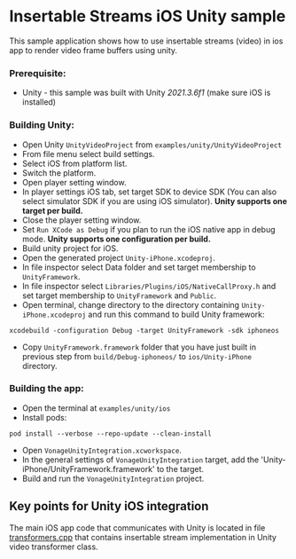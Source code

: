 # Insertable Streams iOS Unity sample
This sample application shows how to use insertable streams (video) in ios app to render video frame buffers using unity.
### Prerequisite:
- Unity - this sample was built with Unity *2021.3.6f1* (make sure iOS is installed)
### Building Unity:
- Open Unity `UnityVideoProject` from `examples/unity/UnityVideoProject`
- From file menu select build settings.
- Select iOS from platform list.
- Switch the platform.
- Open player setting window.
- In player settings iOS tab, set target SDK to device SDK (You can also select simulator SDK if you are using iOS simulator). **Unity supports one target per build.**
- Close the player setting window.
- Set `Run XCode as Debug` if you plan to run the iOS native app in debug mode. **Unity supports one configuration per build.**
- Build unity project for iOS.
- Open the generated project `Unity-iPhone.xcodeproj`.
- In file inspector select Data folder and set target membership to `UnityFramework`.
- In file inspector select `Libraries/Plugins/iOS/NativeCallProxy.h` and set target membership to `UnityFramework` and `Public`.
- Open terminal, change directory to the directory containing `Unity-iPhone.xcodeproj` and run this command to build Unity framework:
```
xcodebuild -configuration Debug -target UnityFramework -sdk iphoneos
```
- Copy `UnityFramework.framework` folder that you have just built in previous step from `build/Debug-iphoneos/` to `ios/Unity-iPhone` directory.
### Building the app:
- Open the terminal at `examples/unity/ios`
- Install pods:
```
pod install --verbose --repo-update --clean-install
```
- Open `VonageUnityIntegration.xcworkspace`.
- In the general settings of `VonageUnityIntegration` target, add the 'Unity-iPhone/UnityFramework.framework' to the target.
- Build and run the `VonageUnityIntegration` project.

## Key points for Unity iOS integration
The main iOS app code that communicates with Unity is located in file [transformers.cpp](https://github.com/Vonage/vonage-media-transformers-samples/tree/main/examples/unity/examples/unity/ios/VonageUnityIntegration/transformers.cpp) that contains insertable stream implementation in Unity video transformer class.